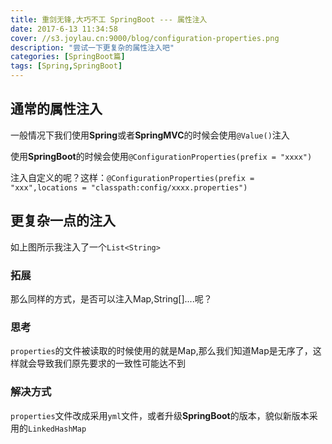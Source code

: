 ```yaml
---
title: 重剑无锋,大巧不工 SpringBoot --- 属性注入
date: 2017-6-13 11:34:58
cover: //s3.joylau.cn:9000/blog/configuration-properties.png
description: "尝试一下更复杂的属性注入吧"
categories: [SpringBoot篇]
tags: [Spring,SpringBoot]
---
```


<!-- more -->

## 通常的属性注入

一般情况下我们使用**Spring**或者**SpringMVC**的时候会使用`@Value()`注入

使用**SpringBoot**的时候会使用`@ConfigurationProperties(prefix = "xxxx")`

注入自定义的呢？这样：`@ConfigurationProperties(prefix = "xxx",locations = "classpath:config/xxxx.properties") `


## 更复杂一点的注入


如上图所示我注入了一个`List<String>`

### 拓展

那么同样的方式，是否可以注入Map<String>,String[]....呢？


### 思考

`properties`的文件被读取的时候使用的就是Map,那么我们知道Map是无序了，这样就会导致我们原先要求的一致性可能达不到

### 解决方式
`properties`文件改成采用`yml`文件，或者升级**SpringBoot**的版本，貌似新版本采用的`LinkedHashMap`